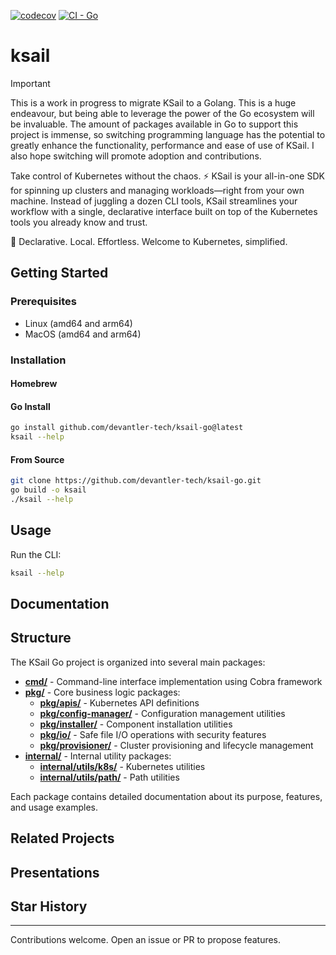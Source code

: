 [![codecov](https://codecov.io/gh/devantler-tech/ksail-go/graph/badge.svg?token=HSUfhaiXwq)](https://codecov.io/gh/devantler-tech/ksail-go)
[![CI - Go](https://github.com/devantler-tech/ksail-go/actions/workflows/ci.yaml/badge.svg)](https://github.com/devantler-tech/ksail-go/actions/workflows/ci.yaml)

# ksail

> [!IMPORTANT]
> This is a work in progress to migrate KSail to a Golang. This is a huge endeavour, but being able to leverage the power of the Go ecosystem will be invaluable. The amount of packages available in Go to support this project is immense, so switching programming language has the potential to greatly enhance the functionality, performance and ease of use of KSail. I also hope switching will promote adoption and contributions.

Take control of Kubernetes without the chaos. ⚡ KSail is your all-in-one SDK for spinning up clusters and managing workloads—right from your own machine. Instead of juggling a dozen CLI tools, KSail streamlines your workflow with a single, declarative interface built on top of the Kubernetes tools you already know and trust.

🌟 Declarative. Local. Effortless. Welcome to Kubernetes, simplified.

## Getting Started

### Prerequisites

- Linux (amd64 and arm64)
- MacOS (amd64 and arm64)

### Installation

#### Homebrew

#### Go Install

```bash
go install github.com/devantler-tech/ksail-go@latest
ksail --help
```

#### From Source

```bash
git clone https://github.com/devantler-tech/ksail-go.git
go build -o ksail
./ksail --help
```

## Usage

Run the CLI:

```bash
ksail --help
```

## Documentation

## Structure

The KSail Go project is organized into several main packages:

- **[cmd/](./cmd/README.md)** - Command-line interface implementation using Cobra framework
- **[pkg/](./pkg/)** - Core business logic packages:
  - **[pkg/apis/](./pkg/apis/cluster/v1alpha1/README.md)** - Kubernetes API definitions
  - **[pkg/config-manager/](./pkg/config-manager/README.md)** - Configuration management utilities
  - **[pkg/installer/](./pkg/installer/README.md)** - Component installation utilities
  - **[pkg/io/](./pkg/io/README.md)** - Safe file I/O operations with security features
  - **[pkg/provisioner/](./pkg/provisioner/README.md)** - Cluster provisioning and lifecycle management
- **[internal/](./internal/)** - Internal utility packages:
  - **[internal/utils/k8s/](./internal/utils/k8s/README.md)** - Kubernetes utilities
  - **[internal/utils/path/](./internal/utils/path/README.md)** - Path utilities

Each package contains detailed documentation about its purpose, features, and usage examples.

## Related Projects

## Presentations

## Star History

---

Contributions welcome. Open an issue or PR to propose features.
